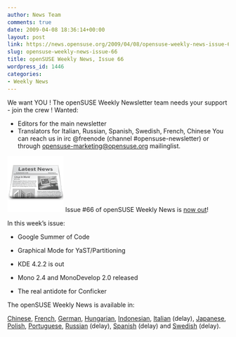 ```yaml
---
author: News Team
comments: true
date: 2009-04-08 18:36:14+00:00
layout: post
link: https://news.opensuse.org/2009/04/08/opensuse-weekly-news-issue-66/
slug: opensuse-weekly-news-issue-66
title: openSUSE Weekly News, Issue 66
wordpress_id: 1446
categories:
- Weekly News
---
```


We want YOU ! The openSUSE Weekly Newsletter team needs your support - join the crew !
Wanted:
* Editors for the main newsletter
* Translators for Italian, Russian, Spanish, Swedish, French, Chinese
You can reach us in irc @freenode (channel #opensuse-newsletter)  or through opensuse-marketing@opensuse.org mailinglist.

![news](/wp-content/uploads/2007/11/knewsticker.png) Issue #66 of openSUSE Weekly News is [now out](http://en.opensuse.org/OpenSUSE_Weekly_News/66)!  
  

In this week’s issue:


  *  Google Summer of Code

  *  Graphical Mode for YaST/Partitioning

  *  KDE 4.2.2 is out

  *  Mono 2.4 and MonoDevelop 2.0 released

  *  The real antidote for Conficker




The openSUSE Weekly News is available in: 

[Chinese](http://en.opensuse.org/OpenSUSE_Weekly_News/66/chinese),
[French](http://fr.opensuse.org/Lettre_d'information_openSUSE/66),
[German](http://de.opensuse.org/OpenSUSE-Wochenschau/66),
[Hungarian](http://hu.opensuse.org/OpenSUSE_Heti_H%C3%ADrmond%C3%B3/66), 
[Indonesian](http://en.opensuse.org/OpenSUSE_Weekly_News/66/indonesian),
[Italian](http://it.opensuse.org/OpenSUSE_Newsletter_Settimanale/66) (delay),
[Japanese](http://ja.opensuse.org/OpenSUSE_Weekly_News/66),
[Polish](http://pl.opensuse.org/Tygodnik_openSUSE/66), 
[Portuguese](http://pt.opensuse.org/Not%C3%ADcias_da_semana_no_openSUSE/66),
[Russian](http://ru.opensuse.org/%D0%95%D0%B6%D0%B5%D0%BD%D0%B5%D0%B4%D0%B5%D0%BB%D1%8C%D0%BD%D1%8B%D0%B5_%D0%BD%D0%BE%D0%B2%D0%BE%D1%81%D1%82%D0%B8_openSUSE/66) (delay),
[Spanish](http://es.opensuse.org/OpenSUSE_Noticias_Semanales/66) (delay) and
[Swedish](http://en.opensuse.org/OpenSUSE_Weekly_News/66/swedish) (delay).
